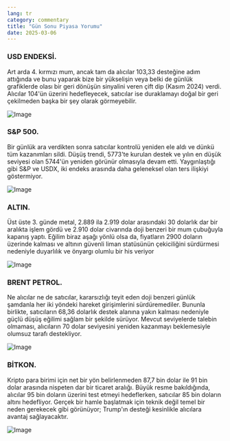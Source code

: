 ```yaml
---
lang: tr
category: commentary
title: "Gün Sonu Piyasa Yorumu"
date: 2025-03-06
---
```


### USD ENDEKSİ.

Art arda 4. kırmızı mum, ancak tam da alıcılar 103,33 desteğine adım attığında ve bunu yaparak bize bir yükselişin veya belki de günlük grafiklerde olası bir geri dönüşün sinyalini veren çift dip (Kasım 2024) verdi. Alıcılar 104'ün üzerini hedefleyecek, satıcılar ise duraklamayı doğal bir geri çekilmeden başka bir şey olarak görmeyebilir.

![Image](https://markleighedu.github.io/img/Mar-2025/06-Mar-2025/usdindex.jpg)

### S&P 500.

Bir günlük ara verdikten sonra satıcılar kontrolü yeniden ele aldı ve dünkü tüm kazanımları sildi. Düşüş trendi, 5773'te kurulan destek ve yılın en düşük seviyesi olan 5744'ün yeniden görünür olmasıyla devam etti. Yaygınlaştığı gibi S&P ve USDX, iki endeks arasında daha geleneksel olan ters ilişkiyi göstermiyor.

![Image](https://markleighedu.github.io/img/Mar-2025/06-Mar-2025/sp500.jpg)

### ALTIN.

Üst üste 3. günde metal, 2.889 ila 2.919 dolar arasındaki 30 dolarlık dar bir aralıkta işlem gördü ve 2.910 dolar civarında doji benzeri bir mum çubuğuyla kapanış yaptı. Eğilim biraz aşağı yönlü olsa da, fiyatların 2900 doların üzerinde kalması ve altının güvenli liman statüsünün çekiciliğini sürdürmesi nedeniyle duyarlılık ve önyargı olumlu bir his veriyor

![Image](https://markleighedu.github.io/img/Mar-2025/06-Mar-2025/gold.jpg)

### BRENT PETROL.

Ne alıcılar ne de satıcılar, kararsızlığı teyit eden doji benzeri günlük şamdanla her iki yöndeki hareket girişimlerini sürdüremediler. Bununla birlikte, satıcıların 68,36 dolarlık destek alanına yakın kalması nedeniyle güçlü düşüş eğilimi sağlam bir şekilde sürüyor. Mevcut seviyelerde talebin olmaması, alıcıların 70 dolar seviyesini yeniden kazanmayı beklemesiyle olumsuz tarafı destekliyor.

![Image](https://markleighedu.github.io/img/Mar-2025/06-Mar-2025/brentoil.jpg)

### BİTKON.

Kripto para birimi için net bir yön belirlenmeden 87,7 bin dolar ile 91 bin dolar arasında nispeten dar bir ticaret aralığı. Büyük resme bakıldığında, alıcılar 95 bin doların üzerini test etmeyi hedeflerken, satıcılar 85 bin doların altını hedefliyor. Gerçek bir hamle başlatmak için teknik değil temel bir neden gerekecek gibi görünüyor; Trump'ın desteği kesinlikle alıcılara avantaj sağlayacaktır. 

![Image](https://markleighedu.github.io/img/Mar-2025/06-Mar-2025/bitcoin.jpg)


